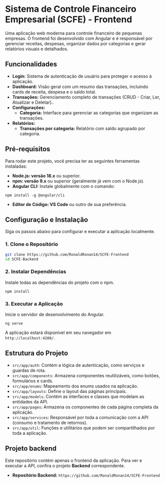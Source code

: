 # Sistema de Controle Financeiro Empresarial (SCFE) - Frontend
Uma aplicação web moderna para controle financeiro de pequenas empresas. O frontend foi desenvolvido com Angular e é responsável por gerenciar receitas, despesas, organizar dados por categorias e gerar relatórios visuais e detalhados.

## Funcionalidades

-   **Login:** Sistema de autenticação de usuário para proteger o acesso à aplicação.
-   **Dashboard:** Visão geral com um resumo das transações, incluindo cards de receita, despesa e o saldo total.
-   **Transações:** Gerenciamento completo de transações (CRUD - Criar, Ler, Atualizar e Deletar)..
-   **Configurações:**
    -   **Categoria:** Interface para gerenciar as categorias que organizam as transações.
-   **Relatórios:**
    -   **Transações por categoria:** Relatório com saldo agrupado por categoria.

## Pré-requisitos
Para rodar este projeto, você precisa ter as seguintes ferramentas instaladas:

-   **Node.js: versão 18.x** ou superior.
-   **npm: versão 9.x** ou superior (geralmente já vem com o Node.js).
-   **Angular CLI:** Instale globalmente com o comando:
```
npm install -g @angular/cli
```
-   **Editor de Código: VS Code** ou outro de sua preferência.

## Configuração e Instalação
Siga os passos abaixo para configurar e executar a aplicação localmente.

### 1. Clone o Repositório

```bash
git clone https://github.com/RonaldRonan14/SCFE-Frontend
cd SCFE-Backend
```

### 2. Instalar Dependências
Instale todas as dependências do projeto com o npm.
``` 
npm install
```

### 3. Executar a Aplicação
Inicie o servidor de desenvolvimento do Angular.
```
ng serve
```
A aplicação estará disponível em seu navegador em `http://localhost:4200/`.

## Estrutura do Projeto
-   `src/app/auth`: Contém a lógica de autenticação, como serviços e guardas de rota.
-   `src/app/components`: Armazena componentes reutilizáveis, como botões, formulários e cards.
-   `src/app/enums`: Mapeamento dos enums usados na aplicação.
-   `src/app/layouts`: Define o layout das páginas principais.
-   `src/app/models`: Contém as interfaces e classes que modelam as entidades da API.
-   `src/app/pages`: Armazena os componentes de cada página completa da aplicação.
-   `src/app/services`: Responsável por toda a comunicação com a API (consumo e tratamento de retornos).
-   `src/app/util`: Funções e utilitários que podem ser compartilhados por toda a aplicação.

##   Projeto backend
Este repositório contém apenas o frontend da aplicação. Para ver e executar a API, confira o projeto **Backend** correspondente.

-   **Repositório Backend:** `https://github.com/RonaldRonan14/SCFE-Frontend`
